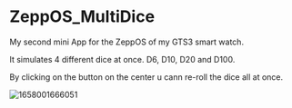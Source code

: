 # ZeppOS_MultiDice
My second mini App for the ZeppOS of my GTS3 smart watch. 

It simulates 4 different dice at once. D6, D10, D20 and D100. 

By clicking on the button on the center u cann re-roll the dice all at once.


![1658001666051](https://user-images.githubusercontent.com/77435227/179370526-4ceae754-e1be-4977-9f14-54f89ad4828c.jpg)
